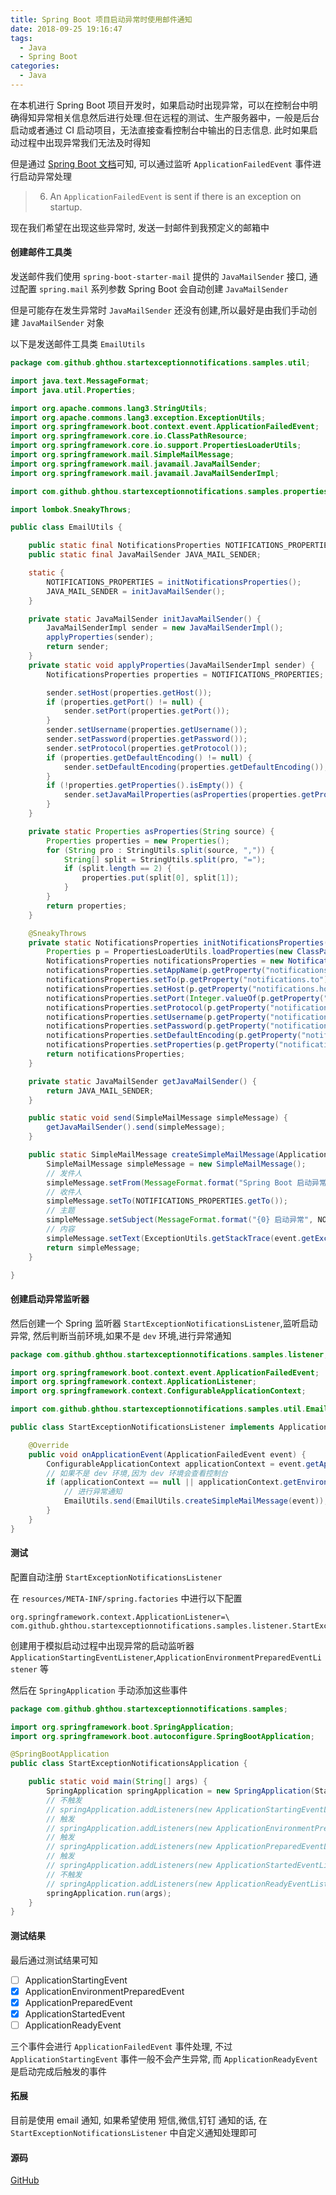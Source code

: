 ```yaml
---
title: Spring Boot 项目启动异常时使用邮件通知
date: 2018-09-25 19:16:47
tags:
  - Java
  - Spring Boot
categories:
  - Java
---
```


在本机进行 Spring Boot 项目开发时，如果启动时出现异常，可以在控制台中明确得知异常相关信息然后进行处理.但在远程的测试、生产服务器中，一般是后台启动或者通过 CI 启动项目，无法直接查看控制台中输出的日志信息. 此时如果启动过程中出现异常我们无法及时得知

但是通过 [Spring Boot  文档](https://docs.spring.io/spring-boot/docs/current/reference/html/boot-features-spring-application.html#boot-features-application-events-and-listeners)可知, 可以通过监听 `ApplicationFailedEvent` 事件进行启动异常处理

> 6. An `ApplicationFailedEvent` is sent if there is an exception on startup.

现在我们希望在出现这些异常时, 发送一封邮件到我预定义的邮箱中

#### 创建邮件工具类

发送邮件我们使用 `spring-boot-starter-mail` 提供的 `JavaMailSender` 接口, 通过配置 `spring.mail` 系列参数 Spring Boot 会自动创建 `JavaMailSender` 

但是可能存在发生异常时 `JavaMailSender` 还没有创建,所以最好是由我们手动创建 `JavaMailSender` 对象

以下是发送邮件工具类 `EmailUtils`

```java
package com.github.ghthou.startexceptionnotifications.samples.util;

import java.text.MessageFormat;
import java.util.Properties;

import org.apache.commons.lang3.StringUtils;
import org.apache.commons.lang3.exception.ExceptionUtils;
import org.springframework.boot.context.event.ApplicationFailedEvent;
import org.springframework.core.io.ClassPathResource;
import org.springframework.core.io.support.PropertiesLoaderUtils;
import org.springframework.mail.SimpleMailMessage;
import org.springframework.mail.javamail.JavaMailSender;
import org.springframework.mail.javamail.JavaMailSenderImpl;

import com.github.ghthou.startexceptionnotifications.samples.properties.NotificationsProperties;

import lombok.SneakyThrows;

public class EmailUtils {

    public static final NotificationsProperties NOTIFICATIONS_PROPERTIES;
    public static final JavaMailSender JAVA_MAIL_SENDER;

    static {
        NOTIFICATIONS_PROPERTIES = initNotificationsProperties();
        JAVA_MAIL_SENDER = initJavaMailSender();
    }

    private static JavaMailSender initJavaMailSender() {
        JavaMailSenderImpl sender = new JavaMailSenderImpl();
        applyProperties(sender);
        return sender;
    }
    private static void applyProperties(JavaMailSenderImpl sender) {
        NotificationsProperties properties = NOTIFICATIONS_PROPERTIES;

        sender.setHost(properties.getHost());
        if (properties.getPort() != null) {
            sender.setPort(properties.getPort());
        }
        sender.setUsername(properties.getUsername());
        sender.setPassword(properties.getPassword());
        sender.setProtocol(properties.getProtocol());
        if (properties.getDefaultEncoding() != null) {
            sender.setDefaultEncoding(properties.getDefaultEncoding());
        }
        if (!properties.getProperties().isEmpty()) {
            sender.setJavaMailProperties(asProperties(properties.getProperties()));
        }
    }

    private static Properties asProperties(String source) {
        Properties properties = new Properties();
        for (String pro : StringUtils.split(source, ",")) {
            String[] split = StringUtils.split(pro, "=");
            if (split.length == 2) {
                properties.put(split[0], split[1]);
            }
        }
        return properties;
    }

    @SneakyThrows
    private static NotificationsProperties initNotificationsProperties() {
        Properties p = PropertiesLoaderUtils.loadProperties(new ClassPathResource("notifications.properties"));
        NotificationsProperties notificationsProperties = new NotificationsProperties();
        notificationsProperties.setAppName(p.getProperty("notifications.appName"));
        notificationsProperties.setTo(p.getProperty("notifications.to"));
        notificationsProperties.setHost(p.getProperty("notifications.host"));
        notificationsProperties.setPort(Integer.valueOf(p.getProperty("notifications.port")));
        notificationsProperties.setProtocol(p.getProperty("notifications.protocol"));
        notificationsProperties.setUsername(p.getProperty("notifications.username"));
        notificationsProperties.setPassword(p.getProperty("notifications.password"));
        notificationsProperties.setDefaultEncoding(p.getProperty("notifications.defaultEncoding"));
        notificationsProperties.setProperties(p.getProperty("notifications.properties"));
        return notificationsProperties;
    }

    private static JavaMailSender getJavaMailSender() {
        return JAVA_MAIL_SENDER;
    }

    public static void send(SimpleMailMessage simpleMessage) {
        getJavaMailSender().send(simpleMessage);
    }

    public static SimpleMailMessage createSimpleMailMessage(ApplicationFailedEvent event) {
        SimpleMailMessage simpleMessage = new SimpleMailMessage();
        // 发件人
        simpleMessage.setFrom(MessageFormat.format("Spring Boot 启动异常 <{0}>", NOTIFICATIONS_PROPERTIES.getUsername()));
        // 收件人
        simpleMessage.setTo(NOTIFICATIONS_PROPERTIES.getTo());
        // 主题
        simpleMessage.setSubject(MessageFormat.format("{0} 启动异常", NOTIFICATIONS_PROPERTIES.getAppName()));
        // 内容
        simpleMessage.setText(ExceptionUtils.getStackTrace(event.getException()));
        return simpleMessage;
    }

}

```

#### 创建启动异常监听器

然后创建一个 Spring 监听器 `StartExceptionNotificationsListener`,监听启动异常, 然后判断当前环境,如果不是 `dev` 环境,进行异常通知

```java
package com.github.ghthou.startexceptionnotifications.samples.listener;

import org.springframework.boot.context.event.ApplicationFailedEvent;
import org.springframework.context.ApplicationListener;
import org.springframework.context.ConfigurableApplicationContext;

import com.github.ghthou.startexceptionnotifications.samples.util.EmailUtils;

public class StartExceptionNotificationsListener implements ApplicationListener<ApplicationFailedEvent> {

    @Override
    public void onApplicationEvent(ApplicationFailedEvent event) {
        ConfigurableApplicationContext applicationContext = event.getApplicationContext();
        // 如果不是 dev 环境,因为 dev 环境会查看控制台
        if (applicationContext == null || applicationContext.getEnvironment().acceptsProfiles("!dev")) {
            // 进行异常通知
            EmailUtils.send(EmailUtils.createSimpleMailMessage(event));
        }
    }
}

```

#### 测试

配置自动注册 `StartExceptionNotificationsListener`

在 `resources/META-INF/spring.factories` 中进行以下配置

```
org.springframework.context.ApplicationListener=\
com.github.ghthou.startexceptionnotifications.samples.listener.StartExceptionNotificationsListener
```

创建用于模拟启动过程中出现异常的启动监听器 `ApplicationStartingEventListener`,`ApplicationEnvironmentPreparedEventListener` 等

然后在 `SpringApplication` 手动添加这些事件

```java
package com.github.ghthou.startexceptionnotifications.samples;

import org.springframework.boot.SpringApplication;
import org.springframework.boot.autoconfigure.SpringBootApplication;

@SpringBootApplication
public class StartExceptionNotificationsApplication {

    public static void main(String[] args) {
        SpringApplication springApplication = new SpringApplication(StartExceptionNotificationsApplication.class);
        // 不触发
        // springApplication.addListeners(new ApplicationStartingEventListener());
        // 触发
        // springApplication.addListeners(new ApplicationEnvironmentPreparedEventListener());
        // 触发
        // springApplication.addListeners(new ApplicationPreparedEventListener());
        // 触发
        // springApplication.addListeners(new ApplicationStartedEventListener());
        // 不触发
        // springApplication.addListeners(new ApplicationReadyEventListener());
        springApplication.run(args);
    }
}

```

#### 测试结果

最后通过测试结果可知

- [ ] ApplicationStartingEvent
- [x] ApplicationEnvironmentPreparedEvent
- [x] ApplicationPreparedEvent
- [x] ApplicationStartedEvent
- [ ] ApplicationReadyEvent

三个事件会进行 `ApplicationFailedEvent` 事件处理, 不过 `ApplicationStartingEvent` 事件一般不会产生异常, 而 `ApplicationReadyEvent` 是启动完成后触发的事件

#### 拓展

目前是使用 email 通知, 如果希望使用 短信,微信,钉钉 通知的话, 在 `StartExceptionNotificationsListener` 中自定义通知处理即可

#### 源码

[GitHub](https://github.com/ghthou/spring-boot-start-exception-notifications-samples)



